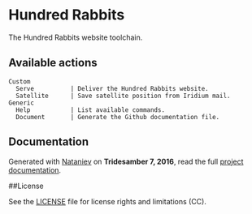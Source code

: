 # Hundred Rabbits
    
The Hundred Rabbits website toolchain.

## Available actions

```
Custom
  Serve          | Deliver the Hundred Rabbits website.
  Satellite      | Save satellite position from Iridium mail.
Generic
  Help           | List available commands.
  Document       | Generate the Github documentation file.
```

## Documentation

Generated with [Nataniev](http://wiki.xxiivv.com/Nataniev) on **Tridesamber 7, 2016**, read the full [project documentation](htp://google.com).

##License

See the [LICENSE](https://github.com/neauoire/License/README.md) file for license rights and limitations (CC).
